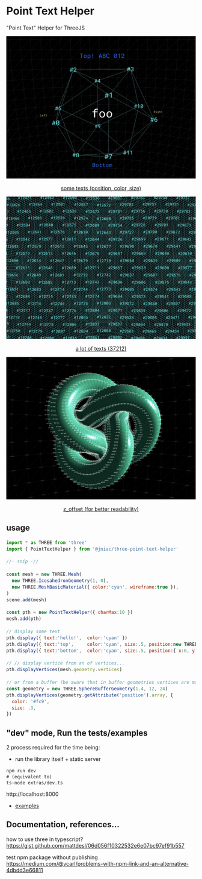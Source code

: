 # Point Text Helper
"Point Text" Helper for ThreeJS

<a href="https://jniac.github.io/three-point-text-helper/tests/examples/dist/vertices/">
<p align="center">
  <img width="600px" src="screenshots/vertices.jpg">
<p>
<p align="center">
  some texts (position, color, size)
</p>
</a>

<a href="https://jniac.github.io/three-point-text-helper/tests/examples/dist/vertices-stress/">
<p align="center">
  <img width="600px" src="screenshots/vertices-stress.jpg">
<p>
<p align="center">
  a lot of texts (37212)
</p>
</a>

<a href="https://jniac.github.io/three-point-text-helper/tests/examples/dist/vertices-knot/">
<p align="center">
  <img width="600px" src="screenshots/vertices-knot.jpg">
<p>
<p align="center">
  z_offset (for better readability)
</p>
</a>


## usage
```javascript
import * as THREE from 'three'
import { PointTextHelper } from '@jniac/three-point-text-helper'

//- snip -//

const mesh = new THREE.Mesh(
  new THREE.IcosahedronGeometry(1, 0),
  new THREE.MeshBasicMaterial({ color:'cyan', wireframe:true }),
)
scene.add(mesh)

const pth = new PointTextHelper({ charMax:10 })
mesh.add(pth)

// display some text
pth.display({ text:'hello!',  color:'cyan' })
pth.display({ text:'top',     color:'cyan', size:.5, position:new THREE.Vector3(0, 1, 0) })
pth.display({ text:'bottom',  color:'cyan', size:.5, position:{ x:0, y:-1, z:0 } })

// // display vertice from an of vertices...
pth.displayVertices(mesh.geometry.vertices)

// or from a buffer (be aware that in buffer geometries vertices are most often duplicated)
const geometry = new THREE.SphereBufferGeometry(1.4, 12, 24)
pth.displayVertices(geometry.getAttribute('position').array, {
  color: '#fc9',
  size: .3,
})
```

## "dev" mode, Run the tests/examples
2 process required for the time being:
- run the library itself + static server
```shell
npm run dev
# (equivalent to)
ts-node extras/dev.ts
```
http://localhost:8000

- [examples](tests/examples)



## Documentation, references...

how to use three in typescript?  
https://gist.github.com/mattdesl/06d056f10322532e6e07bc97ef91b557

test npm package without publishing  
https://medium.com/@vcarl/problems-with-npm-link-and-an-alternative-4dbdd3e66811

